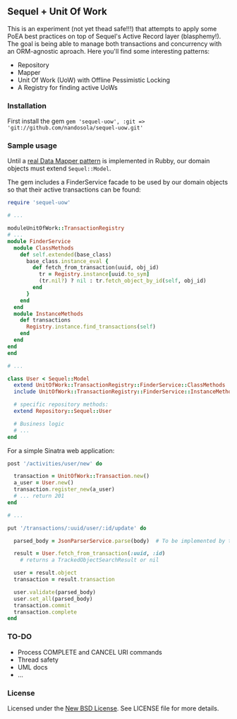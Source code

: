 Sequel + Unit Of Work
---------------------
This is an experiment (not yet thead safe!!!) that attempts to apply some PoEA best practices on top of Sequel's Active Record layer
(blasphemy!). The goal is being able to manage both transactions and concurrency with an ORM-agnostic aproach. Here you'll find some
interesting patterns:

* Repository
* Mapper
* Unit Of Work (UoW) with Offline Pessimistic Locking
* A Registry for finding active UoWs

### Installation
First install the gem `gem 'sequel-uow', :git => 'git://github.com/nandosola/sequel-uow.git'`

### Sample usage
Until a [real Data Mapper pattern](http://datamapper.org/articles/the_great_refactoring.html)
is implemented in Rubby, our domain objects must extend `Sequel::Model`.

The gem includes a FinderService facade to be used by our domain objects so that their active transactions can be found:

```ruby
require 'sequel-uow'

# ...

moduleUnitOfWork::TransactionRegistry
# ...
module FinderService
  module ClassMethods
    def self.extended(base_class)
      base_class.instance_eval {
        def fetch_from_transaction(uuid, obj_id)
          tr = Registry.instance[uuid.to_sym]
          (tr.nil?) ? nil : tr.fetch_object_by_id(self, obj_id)
        end
      }
    end
  end
  module InstanceMethods
    def transactions
      Registry.instance.find_transactions(self)
    end
  end
end
end

# ...

class User < Sequel::Model
  extend UnitOfWork::TransactionRegistry::FinderService::ClassMethods
  include UnitOfWork::TransactionRegistry::FinderService::InstanceMethods

  # specific repository methods:
  extend Repository::Sequel::User

  # Business logic
  # ...
end
```

For a simple Sinatra web application:
```ruby
post '/activities/user/new' do

  transaction = UnitOfWork::Transaction.new()
  a_user = User.new()
  transaction.register_new(a_user)
  # ... return 201
end

# ...

put '/transactions/:uuid/user/:id/update' do

  parsed_body = JsonParserService.parse(body)  # To be implemented by the developer

  result = User.fetch_from_transaction(:uuid, :id)
    # returns a TrackedObjectSearchResult or nil

  user = result.object
  transaction = result.transaction

  user.validate(parsed_body)
  user.set_all(parsed_body)
  transaction.commit
  transaction.complete
end
```

### TO-DO
* Process COMPLETE and CANCEL URI commands
* Thread safety
* UML docs
* ...

### License
Licensed under the [New BSD License](http://opensource.org/licenses/BSD-3-Clause). See LICENSE file for more details.

